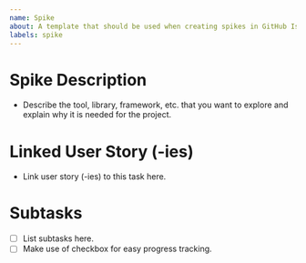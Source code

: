 ```yaml
---
name: Spike
about: A template that should be used when creating spikes in GitHub Issues.
labels: spike
---
```


# Spike Description

- Describe the tool, library, framework, etc. that you want to explore and explain why it is needed for the project.  

# Linked User Story (-ies)

- Link user story (-ies) to this task here.  

# Subtasks

- [ ] List subtasks here.  
- [ ] Make use of checkbox for easy progress tracking.  
